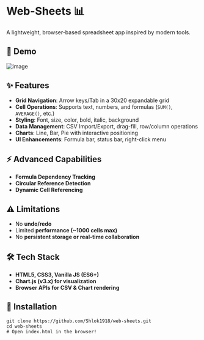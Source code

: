 # Web-Sheets 📊  
A lightweight, browser-based spreadsheet app inspired by modern tools.  

## 🚀 Demo  
![image](https://github.com/user-attachments/assets/f08f0a83-890d-4921-90b2-358b97b2caf5)
 

## ✨ Features  
- **Grid Navigation**: Arrow keys/Tab in a 30x20 expandable grid  
- **Cell Operations**: Supports text, numbers, and formulas (`SUM()`, `AVERAGE()`, etc.)  
- **Styling**: Font, size, color, bold, italic, background  
- **Data Management**: CSV Import/Export, drag-fill, row/column operations  
- **Charts**: Line, Bar, Pie with interactive positioning  
- **UI Enhancements**: Formula bar, status bar, right-click menu  

## ⚡ Advanced Capabilities  
- **Formula Dependency Tracking**  
- **Circular Reference Detection**  
- **Dynamic Cell Referencing**  

## ⚠️ Limitations  
- No **undo/redo**  
- Limited **performance (~1000 cells max)**  
- No **persistent storage or real-time collaboration**  

## 🛠️ Tech Stack  
- **HTML5, CSS3, Vanilla JS (ES6+)**  
- **Chart.js (v3.x) for visualization**  
- **Browser APIs for CSV & Chart rendering**  

## 🚀 Installation  
```
git clone https://github.com/Shlok1918/web-sheets.git
cd web-sheets
# Open index.html in the browser!
